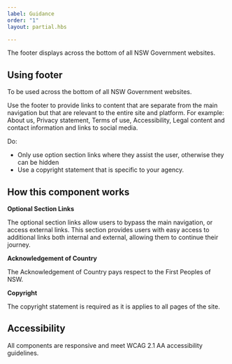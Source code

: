 ```yaml
---
label: Guidance
order: "1"
layout: partial.hbs

---
```

The footer displays across the bottom of all NSW Government websites.

## Using footer

To be used across the bottom of all NSW Government websites.

Use the footer to provide links to content that are separate from the main navigation but that are relevant to the entire site and platform. For example: About us, Privacy statement, Terms of use, Accessibility, Legal content and contact information and links to social media.

Do:

* Only use option section links where they assist the user, otherwise they can be hidden
* Use a copyright statement that is specific to your agency.

## How this component works

**Optional Section Links**

The optional section links allow users to bypass the main navigation, or access external links. This section provides users with easy access to additional links both internal and external, allowing them to continue their journey.

**Acknowledgement of Country**

The Acknowledgement of Country pays respect to the First Peoples of NSW.

**Copyright**

The copyright statement is required as it is applies to all pages of the site.

## Accessibility

All components are responsive and meet WCAG 2.1 AA accessibility guidelines.